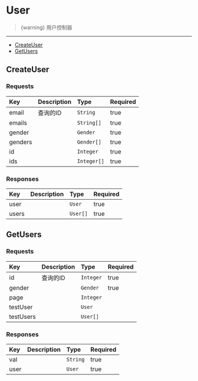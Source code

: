# User

> {warning} 用户控制器


---

  - [CreateUser](#CreateUser)
  - [GetUsers](#GetUsers)

<a name="CreateUser"></a>
## CreateUser
### Requests
|Key|Description|Type|Required|
|:-|:-|:-|:-|
|email |查询的ID|`String`|true|
|emails | |`String[]`|true|
|gender | |`Gender`|true|
|genders | |`Gender[]`|true|
|id | |`Integer`|true|
|ids | |`Integer[]`|true|

### Responses
|Key|Description|Type|Required|
|:-|:-|:-|:-|
|user | |`User`|true|
|users | |`User[]`|true|

<a name="GetUsers"></a>
## GetUsers
### Requests
|Key|Description|Type|Required|
|:-|:-|:-|:-|
|id |查询的ID|`Integer`|true|
|gender | |`Gender`|true|
|page | |`Integer`| |
|testUser | |`User`| |
|testUsers | |`User[]`| |

### Responses
|Key|Description|Type|Required|
|:-|:-|:-|:-|
|val | |`String`|true|
|user | |`User`|true|


